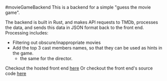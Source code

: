 #movieGameBackend
This is a backend for a simple "guess the movie game".

The backend is built in Rust, and makes API requests to TMDb, processes the data, and sends this data in JSON format back to the front end.
Processing includes:
 - Filtering out obscure/inappropriate movies
 - Add the top 3 cast members names, so that they can be used as hints in the game.
    - the same for the director.

Checkout the hosted front end [here](https://oliverheffernan.github.io/movieGame/dist/index.html)
Or checkout the front end's source code [here](https://github.com/OliverHeffernan/movieGame)
